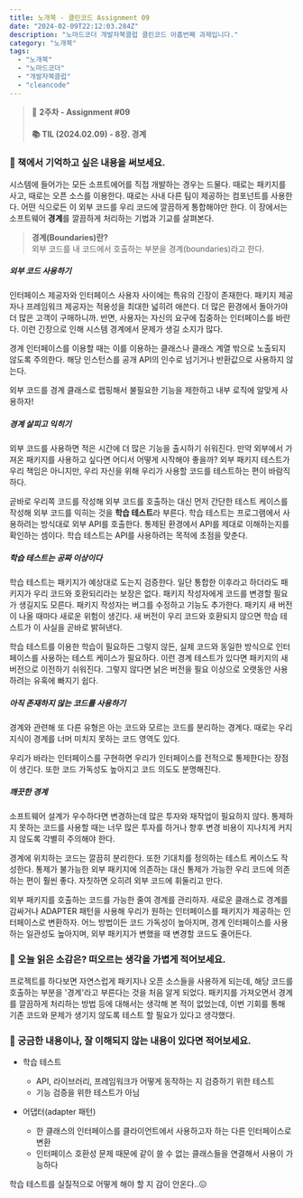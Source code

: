 ```yaml
---
title: 노개북 - 클린코드 Assignment 09
date: "2024-02-09T22:12:03.284Z"
description: "노마드코더 개발자북클럽 클린코드 아홉번째 과제입니다."
category: "노개북"
tags:
  - "노개북"
  - "노마드코더"
  - "개발자북클럽"
  - "cleancode"
---
```



> 📌 **2주차 - Assignment #09**
> #### 📚 TIL (2024.02.09) - 8장. 경계

### 🎈 책에서 기억하고 싶은 내용을 써보세요.

시스템에 들어가는 모든 소프트에어를 직접 개발하는 경우는 드물다.
때로는 패키지를 사고, 때로는 오픈 소스를 이용한다. 때로는 사내 다른 팀이 제공하는 컴포넌트를 사용한다.
어떤 식으로든 이 외부 코드를 우리 코드에 깔끔하게 통합해야만 한다.
이 장에서는 소프트웨어 **경계**를 깔끔하게 처리하는 기법과 기교를 살펴본다.

> **경계(Boundaries)란?** <br/>
> 외부 코드를 내 코드에서 호출하는 부분을 경계(boundaries)라고 한다.

##### 외부 코드 사용하기

인터페이스 제공자와 인터페이스 사용자 사이에는 특유의 긴장이 존재한다.
패키지 제공자나 프레임워크 제공자는 적용성을 최대한 넓히려 애쓴다. 더 많은 환경에서 돌아가야 더 많은 고객이 구매하니까.
반면, 사용자는 자신의 요구에 집중하는 인터페이스를 바란다. 이런 긴장으로 인해 시스템 경계에서 문제가 생길 소지가 많다.

경계 인터페이스를 이용할 때는 이를 이용하는 클래스나 클래스 계열 밖으로 노출되지 않도록 주의한다.
해당 인스턴스를 공개 API의 인수로 넘기거나 반환값으로 사용하지 않는다.

외부 코드를 경계 클래스로 랩핑해서 불필요한 기능을 제한하고 내부 로직에 알맞게 사용하자!

##### 경계 살피고 익히기

외부 코드를 사용하면 적은 시간에 더 많은 기능을 출시하기 쉬워진다.
만약 외부에서 가져온 패키지를 사용하고 싶다면 어디서 어떻게 시작해야 좋을까?
외부 패키지 테스트가 우리 책임은 아니지만, 우리 자신을 위해 우리가 사용할 코드를 테스트하는 편이 바람직하다.

곧바로 우리쪽 코드를 작성해 외부 코드를 호출하는 대신 먼저 간단한 테스트 케이스를 작성해 외부 코드를 익히는 것을 **학습 테스트**라 부른다.
학습 테스트는 프로그램에서 사용하려는 방식대로 외부 API를 호출한다. 통제된 환경에서 API를 제대로 이해하는지를 확인하는 셈이다.
학습 테스트는 API를 사용하려는 목적에 초점을 맞춘다.

##### 학습 테스트는 공짜 이상이다

학습 테스트는 패키지가 예상대로 도는지 검증한다. 일단 통합한 이후라고 하더라도 패키지가 우리 코드와 호환되리라는 보장은 없다.
패키지 작성자에게 코드를 변경할 필요가 생길지도 모른다. 패키지 작성자는 버그를 수정하고 기능도 추가한다. 
패키지 새 버전이 나올 때마다 새로운 위험이 생긴다. 새 버전이 우리 코드와 호환되지 않으면 학습 테스트가 이 사실을 곧바로 밝혀낸다.

학습 테스트를 이용한 학습이 필요하든 그렇지 않든, 실제 코드와 동일한 방식으로 인터페이스를 사용하는 테스트 케이스가 필요하다.
이런 경계 테스트가 있다면 패키지의 새 버전으로 이전하기 쉬워진다. 그렇지 않다면 낡은 버전을 필요 이상으로 오랫동안 사용하려는 유혹에 빠지기 쉽다.

##### 아직 존재하지 않는 코드를 사용하기

경계와 관련해 또 다른 유형은 아는 코드와 모르는 코드를 분리하는 경계다. 
때로는 우리 지식이 경계를 너머 미치지 못하는 코드 영역도 있다.

우리가 바라는 인터페이스를 구현하면 우리가 인터페이스를 전적으로 통제한다는 장점이 생긴다. 
또한 코드 가독성도 높아지고 코드 의도도 분명해진다.

##### 깨끗한 경계

소프트웨어 설계가 우수하다면 변경하는데 많은 투자와 재작업이 필요하지 않다.
통제하지 못하는 코드를 사용할 때는 너무 많은 투자를 하거나 향후 변경 비용이 지나치게 커지지 않도록 각별히 주의해야 한다.

경계에 위치하는 코드는 깔끔히 분리한다. 또한 기대치를 정의하는 테스트 케이스도 작성한다.
통제가 불가능한 외부 패키지에 의존하는 대신 통제가 가능한 우리 코드에 의존하는 편이 훨씬 좋다. 자칫하면 오히려 외부 코드에 휘둘리고 만다.

외부 패키지를 호출하는 코드를 가능한 줄여 경계를 관리하자.
새로운 클래스로 경계를 감싸거나 ADAPTER 패턴을 사용해 우리가 원하는 인터페이스를 패키지가 제공하는 인터페이스로 변환하자.
어느 방법이든 코드 가독성이 높아지며, 경계 인터페이스를 사용하는 일관성도 높아지며, 외부 패키지가 변했을 때 변경할 코드도 줄어든다.



### 🎈 오늘 읽은 소감은? 떠오르는 생각을 가볍게 적어보세요.

프로젝트를 하다보면 자연스럽게 패키지나 오픈 소스들을 사용하게 되는데, 해당 코드를 호출하는 부분을 '경계'라고 부른다는 것을 처음 알게 되었다.
패키지를 가져오면서 경계를 깔끔하게 처리하는 방법 등에 대해서는 생각해 본 적이 없었는데, 이번 기회를 통해 기존 코드와 문제가 생기지 않도록 테스트 할 필요가 있다고 생각했다.


### 🎈 궁금한 내용이나, 잘 이해되지 않는 내용이 있다면 적어보세요.

- 학습 테스트
  - API, 라이브러리, 프레임워크가 어떻게 동작하는 지 검증하기 위한 테스트
  - 기능 검증을 위한 테스트가 아님

- 어댑터(adapter 패턴)
  - 한 클래스의 인터페이스를 클라이언트에서 사용하고자 하는 다른 인터페이스로 변환
  - 인터페이스 호환성 문제 때문에 같이 쓸 수 없는 클래스들을 연결해서 사용이 가능하다

학습 테스트를 실질적으로 어떻게 해야 할 지 감이 안온다..😖